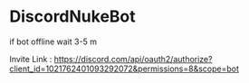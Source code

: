 # DiscordNukeBot

if bot offline wait 3-5 m

Invite Link : https://discord.com/api/oauth2/authorize?client_id=1021762401093292072&permissions=8&scope=bot
